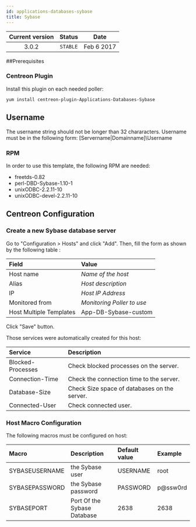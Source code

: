 ```yaml
---
id: applications-databases-sybase
title: Sybase
---
```


| Current version | Status | Date |
| :-: | :-: | :-: |
| 3.0.2 | `STABLE` | Feb  6 2017 |

\#\#Prerequisites

### Centreon Plugin

Install this plugin on each needed poller:

``` shell
yum install centreon-plugin-Applications-Databases-Sybase
```

## Username

The username string should not be longer than 32 chararacters. Username must be
in the following form: \[Servername|Domainname\]\\Username

### RPM

In order to use this template, the following RPM are needed:

  - freetds-0.82
  - perl-DBD-Sybase-1.10-1
  - unixODBC-2.2.11-10
  - unixODBC-devel-2.2.11-10

## Centreon Configuration

### Create a new Sybase database server

Go to "Configuration \> Hosts" and click "Add". Then, fill the form as shown by
the following table :

| Field                   | Value                      |
| :---------------------- | :------------------------- |
| Host name               | *Name of the host*         |
| Alias                   | *Host description*         |
| IP                      | *Host IP Address*          |
| Monitored from          | *Monitoring Poller to use* |
| Host Multiple Templates | App-DB-Sybase-custom       |

Click "Save" button.

Those services were automatically created for this host:

| Service           | Description                                  |
| :---------------- | :------------------------------------------- |
| Blocked-Processes | Check blocked processes on the server.       |
| Connection-Time   | Check the connection time to the server.     |
| Database-Size     | Check Size space of databases on the server. |
| Connected-User    | Check connected user.                        |

### Host Macro Configuration

The following macros must be configured on host:

| Macro          | Description                 | Default value | Example  |
| :------------- | :-------------------------- | :------------ | :------- |
| SYBASEUSERNAME | the Sybase user             | USERNAME      | root     |
| SYBASEPASSWORD | the Sybase password         | PASSWORD      | p@ssw0rd |
| SYBASEPORT     | Port Of the Sybase Database | 2638          | 2638     |

